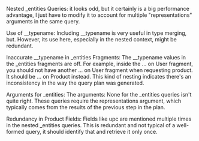 Nested _entities Queries:
    it looks odd, but it certainly is a big performance advantage, I just have to modify it to account for multiple "representations" arguments in the same query.

Use of __typename:
    Including __typename is very useful in type merging, but. However, its use here, especially in the nested context, might be redundant.

Inaccurate __typename in _entities Fragments:
    The __typename values in the _entities fragments are off. For example, inside the ... on User fragment, you should not have another ... on User fragment when requesting product. It should be ... on Product instead. This kind of nesting indicates there's an inconsistency in the way the query plan was generated.

Arguments for _entities:
    The arguments: None for the _entities queries isn't quite right. These queries require the representations argument, which typically comes from the results of the previous step in the plan.

Redundancy in Product Fields:
    Fields like upc are mentioned multiple times in the nested _entities queries. This is redundant and not typical of a well-formed query, it should identify that and retrieve it only once.